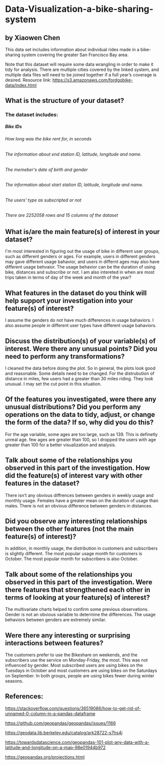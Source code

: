 # Data-Visualization-a-bike-sharing-system
## by Xiaowen Chen
This data set includes information about individual rides made in a bike-sharing system covering the greater San Francisco Bay area.

Note that this dataset will require some data wrangling in order to make it tidy for analysis. There are multiple cities covered by the linked system, and multiple data files will need to be joined together if a full year’s coverage is desired. Resource link: https://s3.amazonaws.com/fordgobike-data/index.html
## What is the structure of your dataset?
### The dataset includes:

##### Bike IDs
###### How long was the bike rent for, in seconds
###### The information about end station ID, latitude, longitude and name.
###### The memeber's date of birth and gender
###### The information about start station ID, latitude, longitude and name.
###### The users' type as subscripted or not
###### There are 2252058 rows and 15 columns of the dataset

## What is/are the main feature(s) of interest in your dataset?
I'm most interested in figuring out the usage of bike in different user groups, such as different genders or ages. For example, users in different genders may gave different usage bahavior, and users in differnt ages may also have different usage behvaior. The usage behavior can be the duration of using bike, distances and subscribe or not. I am also intereted in when are most trips taken in terms of day of the week and month of the year?

## What features in the dataset do you think will help support your investigation into your feature(s) of interest?
I assume the genders do not have much differences in usage bahaviors. I also assume people in different user types have different usage bahaviors.

## Discuss the distribution(s) of your variable(s) of interest. Were there any unusual points? Did you need to perform any transformations?
I cleaned the data before doing the plot. So in general, the plots look good and reasonable. Some details need to be changed. For the distrubution of distance in miles, few users had a greater than 30 miles riding. They look unusual. I may set the cut point in this situation.

## Of the features you investigated, were there any unusual distributions? Did you perform any operations on the data to tidy, adjust, or change the form of the data? If so, why did you do this?
For the age variable, some ages are too large, such as 139. This is definetly unreal age. few ages are greater than 100, so I dropped the users with age greater than 100 for a better visualization and analysis.

## Talk about some of the relationships you observed in this part of the investigation. How did the feature(s) of interest vary with other features in the dataset?
There isn't any obvious diffrences between genders in weekly usage and monthly usage. Females have a greater mean on the duration of usage than males. There is not an obvious difference between genders in distances.

## Did you observe any interesting relationships between the other features (not the main feature(s) of interest)?
In addition, in monthly usage, the distribution in customers and subscribers is slightly different. The most popular usage month for customers is October. The most popular month for subscribers is also October.

## Talk about some of the relationships you observed in this part of the investigation. Were there features that strengthened each other in terms of looking at your feature(s) of interest?
The multivariate charts helped to confirm some previous observations. Gender is not an obvious variable to determine the differences. The usage behaviors between genders are extremely similar.

## Were there any interesting or surprising interactions between features?
The customers prefer to use the Bikeshare on weekends, and the subscribers use the service on Monday-Friday, the most. This was not influenced by gender. Most subscribed users are using bikes on the Tuesdays in October and most customers are using bikes on the Saturdays on September. In both groups, people are using bikes fewer during winter seasons.
## References:

https://stackoverflow.com/questions/36519086/how-to-get-rid-of-unnamed-0-column-in-a-pandas-dataframe

https://github.com/geopandas/geopandas/issues/1166

https://geodata.lib.berkeley.edu/catalog/ark28722-s7hs4j

https://towardsdatascience.com/geopandas-101-plot-any-data-with-a-latitude-and-longitude-on-a-map-98e01944b972

https://geopandas.org/projections.html

